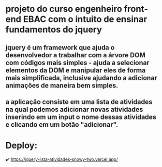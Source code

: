 # projeto do curso engenheiro front-end EBAC com o intuito de ensinar fundamentos do jquery

## jquery é um framework que ajuda o desenvolvedor a trabalhar com a árvore DOM com códigos mais simples - ajuda a selecionar elementos da DOM e manipular eles de forma mais simplificada, inclusive ajudando a adicionar animações de maneira bem simples.

## a aplicação consiste em uma lista de atividades na qual podemos adicionar novas atividades inserindo em um input o nome dessas atividades e clicando em um botão "adicionar".

# Deploy:

✔️ https://jquery-lista-atividades-snowy-two.vercel.app/
